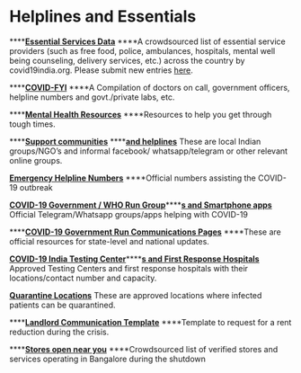 # Helplines and Essentials

\*\*\*\*[**Essential Services Data**](https://www.covid19india.org/essentials)   ****A crowdsourced list of essential service providers \(such as free food, police, ambulances, hospitals, mental well being counseling, delivery services, etc.\) across the country by covid19india.org. Please submit new entries [here](https://docs.google.com/forms/d/e/1FAIpQLSfquevp7_rdgdEoDgTdimWwTXO3B9TjFEAm3DbrMDXxCiuwuA/viewform).

\*\*\*\*[**COVID-FYI**](https://covidfyi.in/)  ****A Compilation of doctors on call, government officers, helpline numbers and govt./private labs, etc.

\*\*\*\*[**Mental Health Resources**](https://docs.google.com/spreadsheets/d/1-dO8vPtZpyFRY3AmtgKiMROMD7CCvdULIQqLCLv0coI/edit#gid=0)  ****Resources to help you get through tough times.

\*\*\*\*[**Support communities**](https://docs.google.com/spreadsheets/d/1bY0qMWlMI5CUqOSSwhH--hlB8xYwr_6ZGKXgpsI2Z1c/edit#gid=0) ****[**and helplines**](https://docs.google.com/spreadsheets/d/1bY0qMWlMI5CUqOSSwhH--hlB8xYwr_6ZGKXgpsI2Z1c/edit#gid=0) These are local Indian groups/NGO’s and informal facebook/ whatsapp/telegram or other relevant online groups.

[**Emergency Helpline Numbers**](https://docs.google.com/spreadsheets/d/1usFTYcZbvn7e4_YK0lxcPhDO_CSvwdkeSfbdYAbi4jg/edit#gid=0) ****Official numbers assisting the COVID-19 outbreak

[**COVID-19 Government / WHO Run Group**](https://docs.google.com/spreadsheets/d/1usFTYcZbvn7e4_YK0lxcPhDO_CSvwdkeSfbdYAbi4jg/edit#gid=1459198637)\*\*\*\*[**s and Smartphone apps**](https://docs.google.com/spreadsheets/d/1usFTYcZbvn7e4_YK0lxcPhDO_CSvwdkeSfbdYAbi4jg/edit#gid=1459198637) Official Telegram/Whatsapp groups/apps helping with COVID-19

\*\*\*\*[**COVID-19 Government Run Communications Pages**](https://docs.google.com/spreadsheets/d/1usFTYcZbvn7e4_YK0lxcPhDO_CSvwdkeSfbdYAbi4jg/edit#gid=528195348) ****These are official resources for state-level and national updates.

[**COVID-19 India Testing Center**](https://docs.google.com/spreadsheets/d/1usFTYcZbvn7e4_YK0lxcPhDO_CSvwdkeSfbdYAbi4jg/edit#gid=1529090852)\*\*\*\*[**s and First Response Hospitals**](https://docs.google.com/spreadsheets/d/1usFTYcZbvn7e4_YK0lxcPhDO_CSvwdkeSfbdYAbi4jg/edit#gid=1529090852) Approved Testing Centers and first response hospitals with their locations/contact number and capacity.

[**Quarantine Locations**](https://docs.google.com/spreadsheets/d/1usFTYcZbvn7e4_YK0lxcPhDO_CSvwdkeSfbdYAbi4jg/edit#gid=621880002) These are approved locations where infected patients can be quarantined.

\*\*\*\*[**Landlord Communication Template**](https://docs.google.com/document/d/1p8YRq5GMNxBy15Bjp9c79f2M-5nlG-fTCz7xwJftxwk/edit) ****Template to request for a rent reduction during the crisis.

\*\*\*\*[**Stores open near you**](https://blr.nrbuy.in/) ****Crowdsourced list of verified stores and services operating in Bangalore during the shutdown

